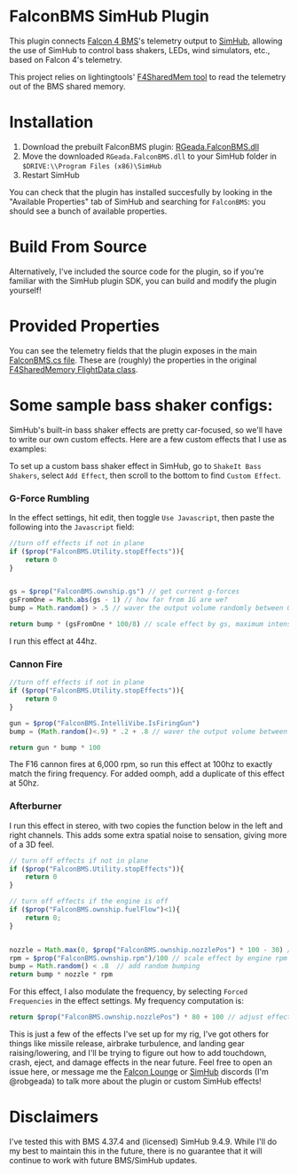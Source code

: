 # FalconBMS SimHub Plugin

This plugin connects [Falcon 4 BMS](https://www.falcon-bms.com/)'s telemetry output to [SimHub](https://www.simhubdash.com/), allowing the use of SimHub to control bass shakers, LEDs, wind simulators, etc., based on Falcon 4's telemetry. 

This project relies on lightingtools' [F4SharedMem tool](https://github.com/lightningviper/lightningstools/tree/master/src/F4SharedMem) to read the telemetry out of the BMS shared memory.

# Installation
1) Download the prebuilt FalconBMS plugin: [RGeada.FalconBMS.dll](https://github.com/RobGeada/falcon-bms-simhub-plugin/raw/refs/heads/main/builds/RGeada.FalconBMS.dll)
2) Move the downloaded `RGeada.FalconBMS.dll` to your SimHub folder in `$DRIVE:\\Program Files (x86)\SimHub`
3) Restart SimHub

You can check that the plugin has installed succesfully by looking in the "Available Properties" tab of SimHub and searching for `FalconBMS`: you should see a bunch of available properties.

# Build From Source
Alternatively, I've included the source code for the plugin, so if you're familiar with the SimHub plugin SDK, you can build and modify the plugin yourself!

# Provided Properties
You can see the telemetry fields that the plugin exposes in the main [FalconBMS.cs file](https://github.com/RobGeada/falcon-bms-simhub-plugin/blob/68ecbddbb9fcb147693aed62593b85c1f4495f5c/FalconBMS.cs#L51). These are (roughly) the properties in the original [F4SharedMemory FlightData class](https://github.com/lightningviper/lightningstools/blob/9bc1be08717982922fbb0705f500d93a2b36da0d/src/F4SharedMem/FlightData.cs#L230). 

# Some sample bass shaker configs:
SimHub's built-in bass shaker effects are pretty car-focused, so we'll have to write our own custom effects. Here are a few custom effects that I use as examples:

To set up a custom bass shaker effect in SimHub, go to `ShakeIt Bass Shakers`, select `Add Effect`, then scroll to the bottom to find `Custom Effect`.

### G-Force Rumbling
In the effect settings, hit edit, then toggle `Use Javascript`, then paste the following into the `Javascript` field:

```javascript
//turn off effects if not in plane
if ($prop("FalconBMS.Utility.stopEffects")){ 
	return 0
}


gs = $prop("FalconBMS.ownship.gs") // get current g-forces
gsFromOne = Math.abs(gs - 1) // how far from 1G are we?
bump = Math.random() > .5 // waver the output volume randomly between 0 and 100, to add sensation of bumps

return bump * (gsFromOne * 100/8) // scale effect by gs, maximum intensity at 8g
```
I run this effect at 44hz.

### Cannon Fire
```javascript
//turn off effects if not in plane
if ($prop("FalconBMS.Utility.stopEffects")){
	return 0
}

gun = $prop("FalconBMS.IntelliVibe.IsFiringGun")
bump = (Math.random()<.9) * .2 + .8 // waver the output volume between 80% and 100%, to add organic fluctions to sound

return gun * bump * 100
```
The F16 cannon fires at 6,000 rpm, so run this effect at 100hz to exactly match the firing frequency. For added oomph, add a duplicate of this effect at 50hz.

### Afterburner
I run this effect in stereo, with two copies the function below in the left and right channels. This adds some extra spatial noise to sensation, giving more of a 3D feel.

```javascript
// turn off effects if not in plane
if ($prop("FalconBMS.Utility.stopEffects")){
	return 0
}

// turn off effects if the engine is off
if ($prop("FalconBMS.ownship.fuelFlow")<1){
	return 0;
}


nozzle = Math.max(0, $prop("FalconBMS.ownship.nozzlePos") * 100 - 30) // how open is the engine nozzle aperture? 
rpm = $prop("FalconBMS.ownship.rpm")/100 // scale effect by engine rpm
bump = Math.random() < .8  // add random bumping 
return bump * nozzle * rpm
```
For this effect, I also modulate the frequency, by selecting `Forced Frequencies` in the effect settings. My frequency computation is:
```javascript
return $prop("FalconBMS.ownship.nozzlePos") * 80 + 100 // adjust effect pitch according to nozzle opening
```

This is just a few of the effects I've set up for my rig, I've got others for things like missile release, airbrake turbulence, and landing gear raising/lowering, and I'll be trying to figure out how to add touchdown, crash, eject, and damage effects in the near future. Feel free to open an issue here, or message me the [Falcon Lounge](https://www.falcon-lounge.com/) or [SimHub](https://discord.gg/nBBMuX7) discords (I'm @robgeada) to talk more about the plugin or custom SimHub effects!

# Disclaimers
I've tested this with BMS 4.37.4 and (licensed) SimHub 9.4.9. While I'll do my best to maintain this in the future, there is no guarantee that it will continue to work with future BMS/SimHub updates. 
